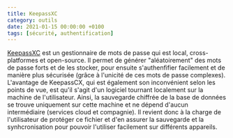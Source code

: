```yaml
---
title: KeepassXC
category: outils
date: 2021-01-15 00:00:00 +0100
tags: [sécurité, authentification]
---
```

[KeepassXC](https://keepassxc.org/) est un gestionnaire de mots de passe qui est local, cross-platformes et open-source. Il permet de générer "aléatoirement" des mots de passe forts et de les stocker, pour ensuite s'authenfifier facilement et de manière plus sécurisée (grâce à l'unicité de ces mots de passe complexes). L'avantage de KeepassCX, qui est également son inconvénient selon les points de vue, est qu'il s'agit d'un logiciel tournant localement sur la machine de l'utilisateur. Ainsi, la sauvegarde chiffrée de la base de données se trouve uniquement sur cette machine et ne dépend d'aucun intermédiaire (services cloud et compagnie). Il revient donc à la charge de l'utilisateur de protéger ce fichier et d'en assurer la sauvegarde et la synhcronisation pour pouvoir l'utiliser facilement sur différents appareils. 
